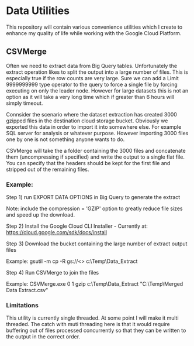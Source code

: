# Data Utilities
This repository will contain various convenience utilities which I create to enhance my quality of life while working with the Google Cloud Platform.

## CSVMerge
Often we need to extract data from Big Query tables. Unfortunately the extract operation likes to split the output into a large number of files. This is especially true if the row counts are very large. Sure we can add a Limit 9999999999 type operator to the query to force a single file by forcing executing on only the leader node. However for large datasets this is not an option as it will take a very long time which if greater than 6 hours will simply timeout.

Connsider the scenario where the dataset extraction has created 3000 gzipped files in the destination cloud storage bucket.
Obviously we exported this data in order to import it into somewhere else. For example SQL server for analysis or whatever purpose.
However importing 3000 files one by one is not something anyone wants to do.

CSVMerge will take the a folder containing the 3000 files and concatenate them (uncompressing if specified) and write the output to a single flat file. You can specify that the headers should be kept for the first file and stripped out of the remaining files.

### Example:

Step 1) run EXPORT DATA OPTIONS in Big Query to generate the extract

Note: include the compression = 'GZIP' option to greatly reduce file sizes and speed up the download.

Step 2) Install the Google Cloud CLI Installer - Currently at: https://cloud.google.com/sdk/docs/install

Step 3) Download the bucket containing the large number of extract output files

Example: gsutil -m cp -R gs://<<Your Bucket>> c:\Temp\Data_Extract

Step 4) Run CSVMerge to join the files

Example: CSVMerge.exe 0 1 gzip c:\Temp\Data_Extract "C:\Temp\Merged Data Extract.csv"

### Limitations
This utility is currently single threaded. At some point I will make it multi threaded. The catch with muti threading here is that it would require buffering out of files processed concurrently so that they can be written to the output in the correct order.
